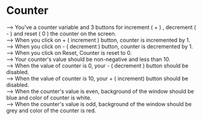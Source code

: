 # Counter
--> You've a counter variable and 3 buttons for increment ( + ) , decrement ( - ) and reset ( 0 ) the counter on the screen.\
--> When you click on + ( increment ) button, counter is incremented by 1.\
--> When you click on - ( decrement ) button, counter is decremented by 1.\
--> When you click on Reset, Counter is reset to 0.\
--> Your counter's value should be non-negative and less than 10.\
--> When the value of counter is 0, your - ( decrement ) button should be disabled.\
--> When the value of counter is 10, your + ( increment) button should be disabled.\
--> When the counter's value is even, background of the window should be blue and color of counter is white.\
--> When the counter's value is odd, background of the window should be grey and color of the counter is red.
